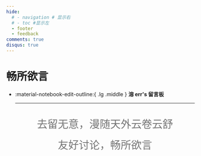 ```yaml
---
hide:
  # - navigation # 显示右
  # - toc #显示左
  - footer
  - feedback
comments: true
disqus: true
---
```

# 畅所欲言  


    
<div class="grid cards" markdown>

-   :material-notebook-edit-outline:{ .lg .middle } __溶 err's 留言板__

    ---
    <p style="font-size: 28px; line-height: 2; color: #757575; text-align: center;">去留无意，漫随天外云卷云舒<br>友好讨论，畅所欲言</p>
        

</div>
    
    



